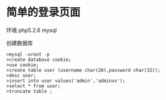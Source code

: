 # 简单的登录页面

环境
php5.2.6
mysql

创建数据库
```
>mysql -uroot -p
>create database cookie;
>use cookie;
>create table user (username char(20),password char(32));
>desc user;
>insert into user values('admin','adminvv');
>select * from user;
>truncate table ;
```
